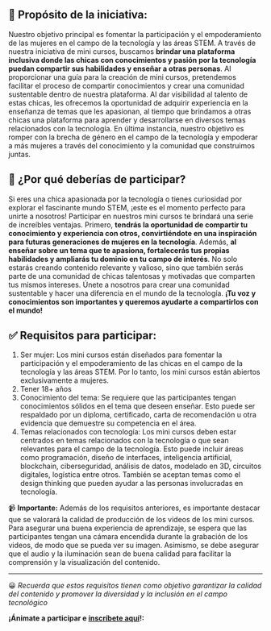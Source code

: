 ## 🎯 Propósito de la iniciativa:

Nuestro objetivo principal es fomentar la participación y el empoderamiento de las mujeres en el campo de la tecnología y las áreas STEM. A través de nuestra iniciativa de mini cursos, buscamos **brindar una plataforma inclusiva donde las chicas con conocimientos y pasión por la tecnología puedan compartir sus habilidades y enseñar a otras personas**. Al proporcionar una guía para la creación de mini cursos, pretendemos facilitar el proceso de compartir conocimientos y crear una comunidad sustentable dentro de nuestra plataforma. Al dar visibilidad al talento de estas chicas, les ofrecemos la oportunidad de adquirir experiencia en la enseñanza de temas que les apasionan, al tiempo que brindamos a otras chicas una plataforma para aprender y desarrollarse en diversos temas relacionados con la tecnología. En última instancia, nuestro objetivo es romper con la brecha de género en el campo de la tecnología y empoderar a más mujeres a través del conocimiento y la comunidad que construimos juntas.

## 🤔 ¿Por qué deberías de participar?

Si eres una chica apasionada por la tecnología o tienes curiosidad por explorar el fascinante mundo STEM, ¡este es el momento perfecto para unirte a nosotros! Participar en nuestros mini cursos te brindará una serie de increíbles ventajas. Primero, **tendrás la oportunidad de compartir tu conocimiento y experiencia con otros, convirtiéndote en una inspiración para futuras generaciones de mujeres en la tecnología**. Además, **al enseñar sobre un tema que te apasiona, fortalecerás tus propias habilidades y ampliarás tu dominio en tu campo de interés**. No solo estarás creando contenido relevante y valioso, sino que también serás parte de una comunidad de chicas talentosas y motivadas que comparten tus mismos intereses. Únete a nosotros para crear una comunidad sustentable y hacer una diferencia en el mundo de la tecnología. **¡Tu voz y conocimientos son importantes y queremos ayudarte a compartirlos con el mundo!**

## ✅ Requisitos para participar:

1. Ser mujer: Los mini cursos están diseñados para fomentar la participación y el empoderamiento de las chicas en el campo de la tecnología y las áreas STEM. Por lo tanto, los mini cursos están abiertos exclusivamente a mujeres.
2. Tener 18+ años
3. Conocimiento del tema: Se requiere que las participantes tengan conocimientos sólidos en el tema que deseen enseñar. Esto puede ser respaldado por un diploma, certificado, carta de recomendación u otra evidencia que demuestre su competencia en el área.
4. Temas relacionados con tecnología: Los mini cursos deben estar centrados en temas relacionados con la tecnología o que sean relevantes para el campo de la tecnología. Esto puede incluir áreas como programación, diseño de interfaces, inteligencia artificial, blockchain, ciberseguridad, análisis de datos, modelado en 3D, circuitos digitales, logística entre otros. También se aceptan temas como el design thinking que pueden ayudar a las personas involucradas en tecnología.

📹 **Importante:** Además de los requisitos anteriores, es importante destacar que se valorará la calidad de producción de los videos de los mini cursos. Para asegurar una buena experiencia de aprendizaje, se espera que las participantes tengan una cámara encendida durante la grabación de los videos, de modo que se pueda ver su imagen. Asimismo, se debe asegurar que el audio y la iluminación sean de buena calidad para facilitar la comprensión y la visualización del contenido.

---

😀 *Recuerda que estos requisitos tienen como objetivo garantizar la calidad del contenido y promover la diversidad y la inclusión en el campo tecnológico*

**¡Ánimate a participar e [inscríbete aquí](https://forms.gle/gJjRF6RKaHfBMBS68)!:**






